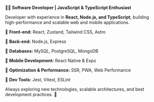 👨‍💻 **Software Developer | JavaScript & TypeScript Enthusiast**  

Developer with experience in **React, Node.js, and TypeScript**, building high-performance and scalable web and mobile applications.

🔹 **Front-end:** React, Zustand, Tailwind CSS, Astro

🔹 **Back-end:** Node.js, Express

🔹 **Databases:** MySQL, PostgreSQL, MongoDB

🔹 **Mobile Development:** React Native & Expo

🔹 **Optimization & Performance:** SSR, PWA, Web Performance

🔹 **Dev Tools:** Jest, Vitest, ESLint

Always exploring new technologies, scalable architectures, and best development practices. 🚀 
